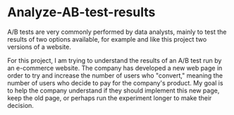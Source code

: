 # Analyze-AB-test-results
A/B tests are very commonly performed by data analysts, mainly to test the results of two options available, for example and like this project two versions of a website.

For this project, I am trying to understand the results of an A/B test run by an e-commerce website. The company has developed a new web page in order to try and increase the number of users who "convert," meaning the number of users who decide to pay for the company's product. My goal is to help the company understand if they should implement this new page, keep the old page, or perhaps run the experiment longer to make their decision.
